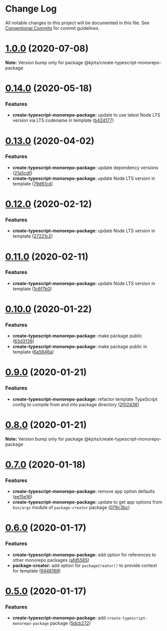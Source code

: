# Change Log

All notable changes to this project will be documented in this file.
See [Conventional Commits](https://conventionalcommits.org) for commit guidelines.

# [1.0.0](https://github.com/kjots/package-tools/compare/v0.14.0...v1.0.0) (2020-07-08)

**Note:** Version bump only for package @kjots/create-typescript-monorepo-package





# [0.14.0](https://github.com/kjots/package-tools/compare/v0.13.0...v0.14.0) (2020-05-18)


### Features

* **create-typescript-monorepo-package:** update to use latest Node LTS version via LTS codename in template ([b42d177](https://github.com/kjots/package-tools/commit/b42d177cb5d785659f928cc37c1dab1ad77a6cfc))





# [0.13.0](https://github.com/kjots/package-tools/compare/v0.12.0...v0.13.0) (2020-04-02)


### Features

* **create-typescript-monorepo-package:** update dependency versions ([21a5cdf](https://github.com/kjots/package-tools/commit/21a5cdf5c79a327f64c1b03b0ee40c311c810150))
* **create-typescript-monorepo-package:** update Node LTS version in template ([79d61cd](https://github.com/kjots/package-tools/commit/79d61cdbe0fcd3a27872e8d8f4708129baab53ae))





# [0.12.0](https://github.com/kjots/package-tools/compare/v0.11.0...v0.12.0) (2020-02-12)


### Features

* **create-typescript-monorepo-package:** update Node LTS version in template ([27221c2](https://github.com/kjots/package-tools/commit/27221c226908e7c2d132879abe070311776a4ae3))





# [0.11.0](https://github.com/kjots/package-tools/compare/v0.10.1...v0.11.0) (2020-02-11)


### Features

* **create-typescript-monorepo-package:** update Node LTS version in template ([1c6f7b0](https://github.com/kjots/package-tools/commit/1c6f7b0cb5db4e98571ea683c3b49024ba57b18d))





# [0.10.0](https://github.com/kjots/package-tools/compare/v0.9.1...v0.10.0) (2020-01-22)


### Features

* **create-typescript-monorepo-package:** make package public ([63d3139](https://github.com/kjots/package-tools/commit/63d3139ace4531aad760cba8d66bb4731c3bf218))
* **create-typescript-monorepo-package:** make package public in template ([6a5646a](https://github.com/kjots/package-tools/commit/6a5646a432086fe6476c5036fe664a047f177ebe))





# [0.9.0](https://github.com/kjots/package-tools/compare/v0.8.0...v0.9.0) (2020-01-21)


### Features

* **create-typescript-monorepo-package:** refactor template TypeScript config to compile from and into package directory ([2f02436](https://github.com/kjots/package-tools/commit/2f0243689ddac02f707d180980c1812ba03ad7da))





# [0.8.0](https://github.com/kjots/package-tools/compare/v0.7.0...v0.8.0) (2020-01-21)

**Note:** Version bump only for package @kjots/create-typescript-monorepo-package





# [0.7.0](https://github.com/kjots/package-tools/compare/v0.6.0...v0.7.0) (2020-01-18)


### Features

* **create-typescript-monorepo-package:** remove app option defaults ([ee15e16](https://github.com/kjots/package-tools/commit/ee15e16317e6c547904558b76a368d36a3fd5a28))
* **create-typescript-monorepo-package:** update to get app options from `bin/args` module of `package-creator` package ([079c3bc](https://github.com/kjots/package-tools/commit/079c3bc69759a69a2adbb91c7890c3f535488d3b))





# [0.6.0](https://github.com/kjots/package-tools/compare/v0.5.0...v0.6.0) (2020-01-17)


### Features

* **create-typescript-monorepo-package:** add option for references to other monorepo packages ([afd5565](https://github.com/kjots/package-tools/commit/afd55656bf98abc56141a3bcd1768671bd92fe60))
* **package-creator:** add option for `packageCreator()` to provide context for template ([9448169](https://github.com/kjots/package-tools/commit/94481690915640c47ceef8010479ec9a8f54dbf5))





# [0.5.0](https://github.com/kjots/package-tools/compare/v0.4.0...v0.5.0) (2020-01-17)


### Features

* **create-typescript-monorepo-package:** add `create-typescript-monorepo-package` package ([5dcb272](https://github.com/kjots/package-tools/commit/5dcb272a3594ff83b7d8d85e59d8fa2f0b4c58be))

